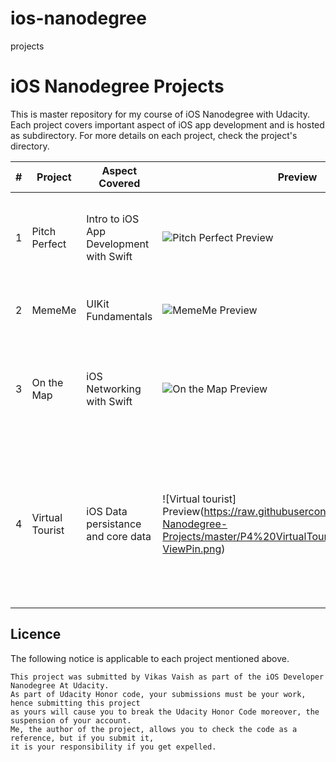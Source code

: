 # ios-nanodegree
projects
# iOS Nanodegree Projects
This is master repository for my course of iOS Nanodegree with Udacity. Each project covers important aspect of iOS app development and is hosted as subdirectory. For more details on each project, check the project's directory.

| # | Project         | Aspect Covered | Preview | Description |
| - | --------------- | -------------- | ------- | --------------- |
| 1 | Pitch Perfect   | Intro to iOS App Development with Swift | ![Pitch Perfect Preview](https://raw.githubusercontent.com/aruke/iOS-Nanodegree-Projects/master/P1%20PitchPerfect/Screenshots/PlaySoundScreen.png) | iOS app for recording voice and playing it through different voices. |
| 2 | MemeMe          | UIKit Fundamentals | ![MemeMe Preview](https://raw.githubusercontent.com/aruke/iOS-Nanodegree-Projects/master/P2%20MemeMe/Screenshots/MemeEditorFilled.png) | Meme creator app on iOS platform. |
| 3 | On the Map      | iOS Networking with Swift | ![On the Map Preview](https://raw.githubusercontent.com/aruke/iOS-Nanodegree-Projects/master/P3%20OnTheMap/Screenshots/Map-Pin.png) | An iOS application to find Udacity Students studying across the world. |
| 4 | Virtual Tourist      | iOS Data persistance and core data | ![Virtual tourist] Preview(https://raw.githubusercontent.com/aruke/iOS-Nanodegree-Projects/master/P4%20VirtualTourist/Screenshots/Map-ViewPin.png) | An ios app app which give you to brief introduction that how to persist the data and brief how to make use of core Data library in your app. |


## Licence
The following notice is applicable to each project mentioned above.
```
This project was submitted by Vikas Vaish as part of the iOS Developer Nanodegree At Udacity.
As part of Udacity Honor code, your submissions must be your work, hence submitting this project
as yours will cause you to break the Udacity Honor Code moreover, the suspension of your account.
Me, the author of the project, allows you to check the code as a reference, but if you submit it,
it is your responsibility if you get expelled.
```



